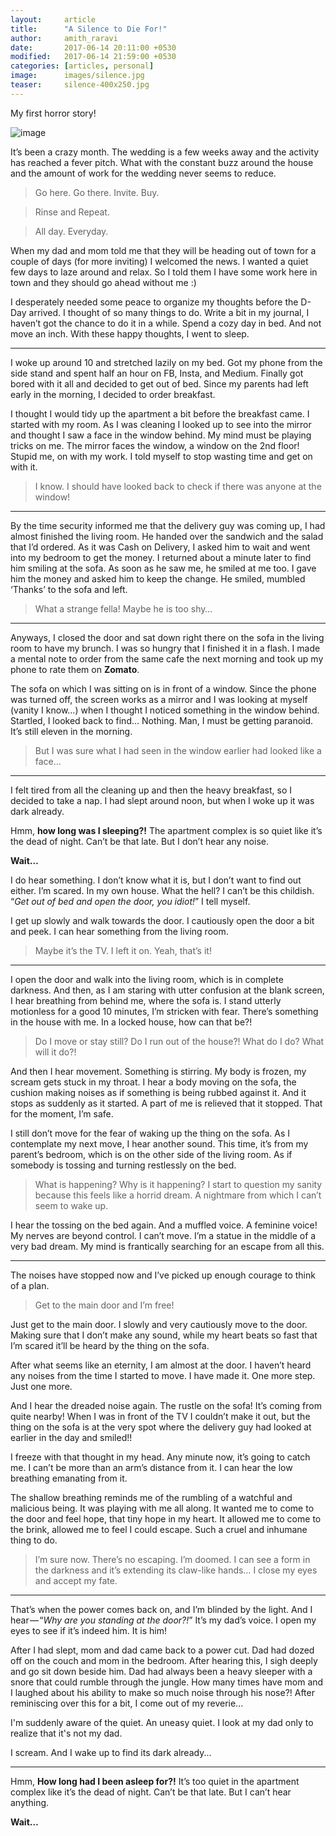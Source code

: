 ```yaml
---
layout:     article
title:      "A Silence to Die For!"
author:     amith_raravi
date:       2017-06-14 20:11:00 +0530
modified:   2017-06-14 21:59:00 +0530
categories: [articles, personal]
image:      images/silence.jpg
teaser:     silence-400x250.jpg
---
```


My first horror story!

![image](/images/silence.jpg)

It’s been a crazy month. The wedding is a few weeks away and the activity has reached a fever pitch. What with the constant buzz around the house and the amount of work for the wedding never seems to reduce.

>Go here. Go there. Invite. Buy.

>Rinse and Repeat.

>All day. Everyday.

When my dad and mom told me that they will be heading out of town for a couple of days (for more inviting) I welcomed the news. I wanted a quiet few days to laze around and relax. So I told them I have some work here in town and they should go ahead without me :)

I desperately needed some peace to organize my thoughts before the D-Day arrived. I thought of so many things to do. Write a bit in my journal, I haven’t got the chance to do it in a while. Spend a cozy day in bed. And not move an inch. With these happy thoughts, I went to sleep.

---

I woke up around 10 and stretched lazily on my bed. Got my phone from the side stand and spent half an hour on FB, Insta, and Medium. Finally got bored with it all and decided to get out of bed. Since my parents had left early in the morning, I decided to order breakfast.

I thought I would tidy up the apartment a bit before the breakfast came. I started with my room. As I was cleaning I looked up to see into the mirror and thought I saw a face in the window behind. My mind must be playing tricks on me. The mirror faces the window, a window on the 2nd floor! Stupid me, on with my work. I told myself to stop wasting time and get on with it.

>I know. I should have looked back to check if there was anyone at the window!

---

By the time security informed me that the delivery guy was coming up, I had almost finished the living room. He handed over the sandwich and the salad that I’d ordered. As it was Cash on Delivery, I asked him to wait and went into my bedroom to get the money. I returned about a minute later to find him smiling at the sofa. As soon as he saw me, he smiled at me too. I gave him the money and asked him to keep the change. He smiled, mumbled ‘Thanks’ to the sofa and left.

>What a strange fella! Maybe he is too shy…

---

Anyways, I closed the door and sat down right there on the sofa in the living room to have my brunch. I was so hungry that I finished it in a flash. I made a mental note to order from the same cafe the next morning and took up my phone to rate them on **Zomato**.

The sofa on which I was sitting on is in front of a window. Since the phone was turned off, the screen works as a mirror and I was looking at myself (vanity I know…) when I thought I noticed something in the window behind. Startled, I looked back to find... Nothing. Man, I must be getting paranoid. It’s still eleven in the morning.

>But I was sure what I had seen in the window earlier had looked like a face…

---

I felt tired from all the cleaning up and then the heavy breakfast, so I decided to take a nap. I had slept around noon, but when I woke up it was dark already.

Hmm, **how long was I sleeping?!** The apartment complex is so quiet like it’s the dead of night. Can’t be that late. But I don’t hear any noise.

**Wait…**

I do hear something. I don’t know what it is, but I don’t want to find out either. I’m scared. In my own house. What the hell? I can’t be this childish. “*Get out of bed and open the door, you idiot!*” I tell myself.

I get up slowly and walk towards the door. I cautiously open the door a bit and peek. I can hear something from the living room.

>Maybe it’s the TV. I left it on. Yeah, that’s it!

---

I open the door and walk into the living room, which is in complete darkness. And then, as I am staring with utter confusion at the blank screen, I hear breathing from behind me, where the sofa is. I stand utterly motionless for a good 10 minutes, I’m stricken with fear. There’s something in the house with me. In a locked house, how can that be?!

>Do I move or stay still? Do I run out of the house?! What do I do? What will it do?!

And then I hear movement. Something is stirring. My body is frozen, my scream gets stuck in my throat. I hear a body moving on the sofa, the cushion making noises as if something is being rubbed against it. And it stops as suddenly as it started. A part of me is relieved that it stopped. That for the moment, I’m safe.

I still don’t move for the fear of waking up the thing on the sofa. As I contemplate my next move, I hear another sound. This time, it’s from my parent’s bedroom, which is on the other side of the living room. As if somebody is tossing and turning restlessly on the bed.

>What is happening? Why is it happening? I start to question my sanity because this feels like a horrid dream. A nightmare from which I can’t seem to wake up.

I hear the tossing on the bed again. And a muffled voice. A feminine voice! My nerves are beyond control. I can’t move. I’m a statue in the middle of a very bad dream. My mind is frantically searching for an escape from all this.

---

The noises have stopped now and I’ve picked up enough courage to think of a plan.

>Get to the main door and I’m free!

Just get to the main door. I slowly and very cautiously move to the door. Making sure that I don’t make any sound, while my heart beats so fast that I’m scared it’ll be heard by the thing on the sofa.

After what seems like an eternity, I am almost at the door. I haven’t heard any noises from the time I started to move. I have made it. One more step. Just one more.

And I hear the dreaded noise again. The rustle on the sofa! It’s coming from quite nearby! When I was in front of the TV I couldn’t make it out, but the thing on the sofa is at the very spot where the delivery guy had looked at earlier in the day and smiled!!

I freeze with that thought in my head. Any minute now, it’s going to catch me. I can’t be more than an arm’s distance from it. I can hear the low breathing emanating from it.

The shallow breathing reminds me of the rumbling of a watchful and malicious being. It was playing with me all along. It wanted me to come to the door and feel hope, that tiny hope in my heart. It allowed me to come to the brink, allowed me to feel I could escape. Such a cruel and inhumane thing to do.

>I’m sure now. There’s no escaping. I’m doomed. I can see a form in the darkness and it’s extending its claw-like hands… I close my eyes and accept my fate.

---

That’s when the power comes back on, and I’m blinded by the light. And I hear — “*Why are you standing at the door?!*” It’s my dad’s voice. I open my eyes to see if it’s indeed him. It is him!

After I had slept, mom and dad came back to a power cut. Dad had dozed off on the couch and mom in the bedroom. After hearing this, I sigh deeply and go sit down beside him. Dad had always been a heavy sleeper with a snore that could rumble through the jungle. How many times have mom and I laughed about his ability to make so much noise through his nose?! After reminiscing over this for a bit, I come out of my reverie...

I'm suddenly aware of the quiet. An uneasy quiet. I look at my dad only to realize that it's not my dad.

I scream. And I wake up to find its dark already...

---

Hmm, **How long had I been asleep for?!** It’s too quiet in the apartment complex like it’s the dead of night. Can’t be that late. But I can’t hear anything.

**Wait…**
